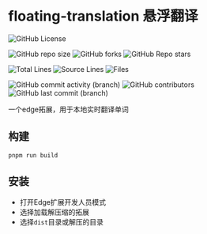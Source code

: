 # floating-translation 悬浮翻译

[//]: # (概览)
![GitHub License](https://img.shields.io/github/license/Yin-Jinlong/floating-translation)

[//]: # (仓库信息)
![GitHub repo size](https://img.shields.io/github/repo-size/Yin-Jinlong/floating-translation)
![GitHub forks](https://img.shields.io/github/forks/Yin-Jinlong/floating-translation)
![GitHub Repo stars](https://img.shields.io/github/stars/Yin-Jinlong/floating-translation)

[//]: # (统计)
![Total Lines](https://tokei.rs/b1/github/Yin-Jinlong/floating-translation)
![Source Lines](https://tokei.rs/b1/github/Yin-Jinlong/floating-translation?category=code)
![Files](https://tokei.rs/b1/github/Yin-Jinlong/floating-translation?category=files)

[//]: # (活动)
![GitHub commit activity (branch)](https://img.shields.io/github/commit-activity/m/Yin-Jinlong/floating-translation)
![GitHub contributors](https://img.shields.io/github/contributors/Yin-Jinlong/floating-translation)
![GitHub last commit (branch)](https://img.shields.io/github/last-commit/Yin-Jinlong/floating-translation/main)

一个edge拓展，用于本地实时翻译单词

## 构建

```shell
pnpm run build
```

## 安装

- 打开Edge扩展开发人员模式
- 选择加载解压缩的拓展
- 选择`dist`目录或解压的目录
